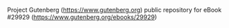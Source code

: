 Project Gutenberg (https://www.gutenberg.org) public repository for eBook #29929 (https://www.gutenberg.org/ebooks/29929)
